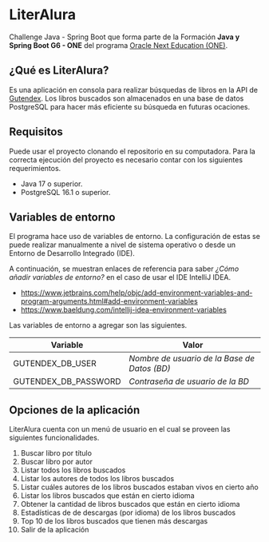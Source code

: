 # LiterAlura
Challenge Java - Spring Boot que forma parte de la Formación **Java y Spring Boot G6 - ONE** del programa 
[Oracle Next Education (ONE)](https://www.oracle.com/mx/education/oracle-next-education/).

## ¿Qué es LiterAlura?
Es una aplicación en consola para realizar búsquedas de libros en la API de [Gutendex](https://gutendex.com). 
Los libros buscados son almacenados en una base de datos PostgreSQL para hacer más eficiente su búsqueda en 
futuras ocaciones.

## Requisitos
Puede usar el proyecto clonando el repositorio en su computadora. Para la correcta ejecución del proyecto es necesario
contar con los siguientes requerimientos.
- Java 17 o superior.
- PostgreSQL 16.1 o superior.

## Variables de entorno
El programa hace uso de variables de entorno. La configuración de estas se puede realizar manualmente a nivel de
sistema operativo o desde un Entorno de Desarrollo Integrado (IDE).

A continuación, se muestran enlaces de referencia para saber *¿Cómo añadir variables de entorno?* en el caso de usar 
el IDE IntelliJ IDEA.

- https://www.jetbrains.com/help/objc/add-environment-variables-and-program-arguments.html#add-environment-variables
- https://www.baeldung.com/intellij-idea-environment-variables

Las variables de entorno a agregar son las siguientes.

| Variable             | Valor                                        |
|----------------------|----------------------------------------------|
| GUTENDEX_DB_USER     | *Nombre de usuario de la Base de Datos (BD)* |
| GUTENDEX_DB_PASSWORD | *Contraseña de usuario de la BD*             |

## Opciones de la aplicación
LiterAlura cuenta con un menú de usuario en el cual se proveen las siguientes funcionalidades.
1. Buscar libro por título
2. Buscar libro por autor
3. Listar todos los libros buscados
4. Listar los autores de todos los libros buscados
5. Listar cuáles autores de los libros buscados estaban vivos en cierto año
6. Listar los libros buscados que están en cierto idioma
7. Obtener la cantidad de libros buscados que están en cierto idioma
8. Estadísticas de de descargas (por idioma) de los libros buscados
9. Top 10 de los libros buscados que tienen más descargas
10. Salir de la aplicación